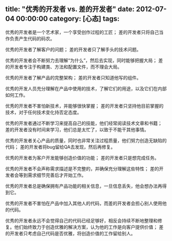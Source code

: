 title: "优秀的开发者 vs. 差的开发者"
date: 2012-07-04 00:00:00
category: [心态]
tags: 
---

优秀的开发者是一个艺术家，一个享受创作过程的工匠；
差的开发者只将自己当作负责产生代码的码农。

优秀的开发者了解客户的问题；
差的开发者只了解手头的技术问题。

优秀的开发者会不断努力去理解“为什么”，然后去实现，同时能够把握大局；
差的开发者专注于构建类、方法和配置文件，而不理会大局。

优秀的开发者了解产品的完整架构；
差的开发者只知道他写的组件。

优秀的开发人员充分理解在产品中使用的技术，了解它们的用途，以及它们在内部如何工作。

优秀的开发者不害怕新技术，并能够很快掌握；
差的开发者只坚持他目前掌握的技术，对于任何技术变化持否定态度。

优秀的开发者通过不断学习来提高自己的技能，他们经常阅读技术文章和书籍；
差的开发者没有时间来学习，他们总是太忙了，以致于不能干其他事情。

优秀的开发者关心产品的质量，同时也非常关注过程质量，他们努力创造无缺陷的代码；
差的开发者将bug留给QA去发现，然后再修复。

优秀的开发者为客户开发能够创造价值的功能；
差的开发者只是想完成任务。

优秀的开发者不会声称需求描述是不完整的，并确保充分理解这些特性；
差的开发者会等到需求细节完善后才开始工作。

优秀的开发者总是确保拥有产品功能的相关信息，一旦信息丢失，他会想办法再得到它。

优秀的开发者不害怕在产品中加入其他人的代码，而差的开发者会担心别人使用他的代码。

优秀的开发者永远不会觉得自己的代码已经足够好，相反会持续不断地整理和修复。他们始终致力于创造优雅的解决方案，认为他的工作是向客户提供价值；
差的开发者只考虑自己代码是否优雅，将创造价值的工作留给别人。